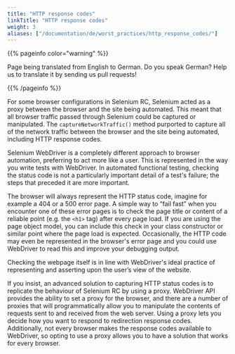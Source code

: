 ```yaml
---
title: "HTTP response codes"
linkTitle: "HTTP response codes"
weight: 3
aliases: ["/documentation/de/worst_practices/http_response_codes/"]
---
```


{{% pageinfo color="warning" %}}
<p class="lead">
   <i class="fas fa-language display-4"></i> 
   Page being translated from 
   English to German. Do you speak German? Help us to translate
   it by sending us pull requests!
</p>
{{% /pageinfo %}}

For some browser configurations in Selenium RC,
Selenium acted as a proxy between the browser
and the site being automated.
This meant that all browser traffic passed through Selenium
could be captured or manipulated.
The `captureNetworkTraffic()` method
purported to capture all of the network traffic between the browser
and the site being automated,
including HTTP response codes.

Selenium WebDriver is a completely different approach
to browser automation,
preferring to act more like a user.
This is represented in the way you write tests with WebDriver.
In automated functional testing,
checking the status code
is not a particularly important detail of a test's failure;
the steps that preceded it are more important.

The browser will always represent the HTTP status code,
imagine for example a 404 or a 500 error page.
A simple way to “fail fast” when you encounter one of these error pages
is to check the page title or content of a reliable point
(e.g. the `<h1>` tag) after every page load.
If you are using the page object model,
you can include this check in your class constructor
or similar point where the page load is expected.
Occasionally, the HTTP code may even be represented
in the browser's error page
and you could use WebDriver to read this
and improve your debugging output.

Checking the webpage itself is in line
with WebDriver's ideal practice
of representing and asserting upon the user’s view of the website.

If you insist, an advanced solution to capturing HTTP status codes
is to replicate the behaviour of Selenium RC by using a proxy.
WebDriver API provides the ability to set a proxy for the browser,
and there are a number of proxies that will
programmatically allow you to manipulate
the contents of requests sent to and received from the web server.
Using a proxy lets you decide how you want to respond
to redirection response codes.
Additionally, not every browser
makes the response codes available to WebDriver,
so opting to use a proxy
allows you to have a solution that works for every browser.
